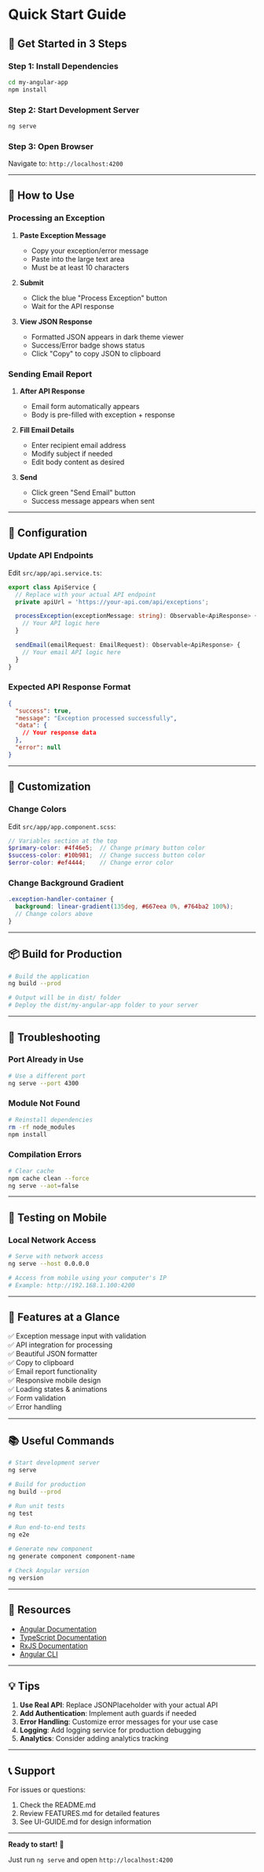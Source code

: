 # Quick Start Guide

## 🚀 Get Started in 3 Steps

### Step 1: Install Dependencies
```bash
cd my-angular-app
npm install
```

### Step 2: Start Development Server
```bash
ng serve
```

### Step 3: Open Browser
Navigate to: `http://localhost:4200`

---

## 📝 How to Use

### Processing an Exception

1. **Paste Exception Message**
   - Copy your exception/error message
   - Paste into the large text area
   - Must be at least 10 characters

2. **Submit**
   - Click the blue "Process Exception" button
   - Wait for the API response

3. **View JSON Response**
   - Formatted JSON appears in dark theme viewer
   - Success/Error badge shows status
   - Click "Copy" to copy JSON to clipboard

### Sending Email Report

1. **After API Response**
   - Email form automatically appears
   - Body is pre-filled with exception + response

2. **Fill Email Details**
   - Enter recipient email address
   - Modify subject if needed
   - Edit body content as desired

3. **Send**
   - Click green "Send Email" button
   - Success message appears when sent

---

## 🔧 Configuration

### Update API Endpoints

Edit `src/app/api.service.ts`:

```typescript
export class ApiService {
  // Replace with your actual API endpoint
  private apiUrl = 'https://your-api.com/api/exceptions';

  processException(exceptionMessage: string): Observable<ApiResponse> {
    // Your API logic here
  }

  sendEmail(emailRequest: EmailRequest): Observable<ApiResponse> {
    // Your email API logic here
  }
}
```

### Expected API Response Format

```json
{
  "success": true,
  "message": "Exception processed successfully",
  "data": {
    // Your response data
  },
  "error": null
}
```

---

## 🎨 Customization

### Change Colors

Edit `src/app/app.component.scss`:

```scss
// Variables section at the top
$primary-color: #4f46e5;  // Change primary button color
$success-color: #10b981;  // Change success button color
$error-color: #ef4444;    // Change error color
```

### Change Background Gradient

```scss
.exception-handler-container {
  background: linear-gradient(135deg, #667eea 0%, #764ba2 100%);
  // Change colors above
}
```

---

## 📦 Build for Production

```bash
# Build the application
ng build --prod

# Output will be in dist/ folder
# Deploy the dist/my-angular-app folder to your server
```

---

## 🐛 Troubleshooting

### Port Already in Use
```bash
# Use a different port
ng serve --port 4300
```

### Module Not Found
```bash
# Reinstall dependencies
rm -rf node_modules
npm install
```

### Compilation Errors
```bash
# Clear cache
npm cache clean --force
ng serve --aot=false
```

---

## 📱 Testing on Mobile

### Local Network Access
```bash
# Serve with network access
ng serve --host 0.0.0.0

# Access from mobile using your computer's IP
# Example: http://192.168.1.100:4200
```

---

## 🌟 Features at a Glance

✅ Exception message input with validation  
✅ API integration for processing  
✅ Beautiful JSON formatter  
✅ Copy to clipboard  
✅ Email report functionality  
✅ Responsive mobile design  
✅ Loading states & animations  
✅ Form validation  
✅ Error handling  

---

## 📚 Useful Commands

```bash
# Start development server
ng serve

# Build for production
ng build --prod

# Run unit tests
ng test

# Run end-to-end tests
ng e2e

# Generate new component
ng generate component component-name

# Check Angular version
ng version
```

---

## 🔗 Resources

- [Angular Documentation](https://angular.io/docs)
- [TypeScript Documentation](https://www.typescriptlang.org/docs/)
- [RxJS Documentation](https://rxjs.dev/)
- [Angular CLI](https://cli.angular.io/)

---

## 💡 Tips

1. **Use Real API**: Replace JSONPlaceholder with your actual API
2. **Add Authentication**: Implement auth guards if needed
3. **Error Handling**: Customize error messages for your use case
4. **Logging**: Add logging service for production debugging
5. **Analytics**: Consider adding analytics tracking

---

## 📞 Support

For issues or questions:
1. Check the README.md
2. Review FEATURES.md for detailed features
3. See UI-GUIDE.md for design information

---

**Ready to start!** 🎉

Just run `ng serve` and open `http://localhost:4200`

